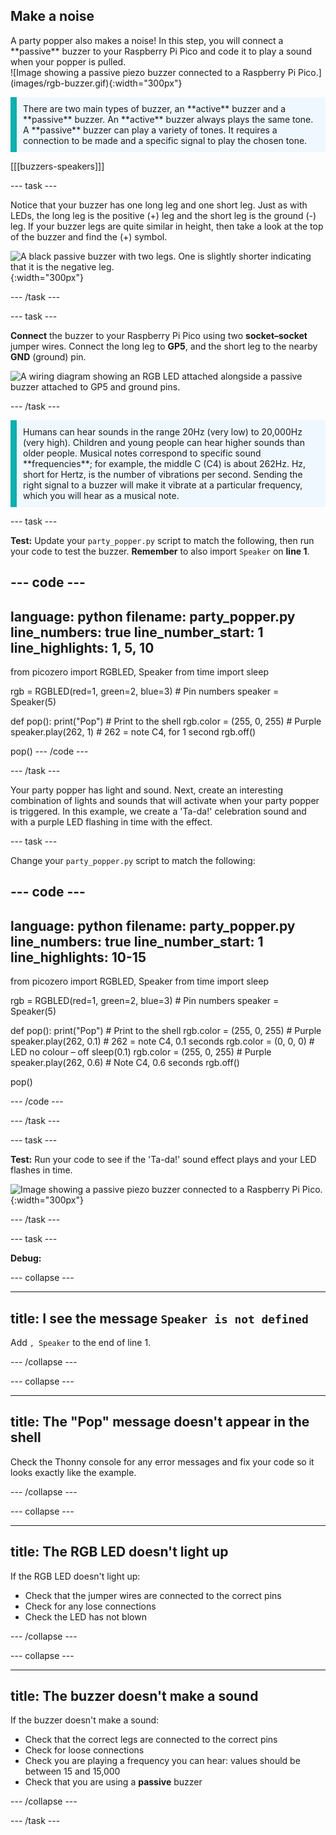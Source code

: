 ## Make a noise

<div style="display: flex; flex-wrap: wrap">
<div style="flex-basis: 200px; flex-grow: 1; margin-right: 15px;">
A party popper also makes a noise! In this step, you will connect a **passive** buzzer to your Raspberry Pi Pico and code it to play a sound when your popper is pulled. 
</div>
<div>
![Image showing a passive piezo buzzer connected to a Raspberry Pi Pico.](images/rgb-buzzer.gif){:width="300px"}
</div>
</div>

<p style='border-left: solid; border-width:10px; border-color: #0faeb0; background-color: aliceblue; padding: 10px;'>
There are two main types of buzzer, an **active** buzzer and a **passive** buzzer. An **active** buzzer always plays the same tone. A **passive** buzzer can play a variety of tones. It requires a connection to be made and a specific signal to play the chosen tone. 
</p>

[[[buzzers-speakers]]]

--- task ---

Notice that your buzzer has one long leg and one short leg. Just as with LEDs, the long leg is the positive (+) leg and the short leg is the ground (-) leg. If your buzzer legs are quite similar in height, then take a look at the top of the buzzer and find the (+) symbol.

![A black passive buzzer with two legs. One is slightly shorter indicating that it is the negative leg.](images/buzzer.png){:width="300px"}

--- /task ---

--- task ---

**Connect** the buzzer to your Raspberry Pi Pico using two **socket–socket** jumper wires. Connect the long leg to **GP5**, and the short leg to the nearby **GND** (ground) pin.

![A wiring diagram showing an RGB LED attached alongside a passive buzzer attached to GP5 and ground pins.](images/rgb-led-buzzer-diagram.png)

--- /task ---

<p style='border-left: solid; border-width:10px; border-color: #0faeb0; background-color: aliceblue; padding: 10px;'>
Humans can hear sounds in the range 20Hz (very low) to 20,000Hz (very high). Children and young people can hear higher sounds than older people. Musical notes correspond to specific sound **frequencies**; for example, the middle C (C4) is about 262Hz. Hz, short for Hertz, is the number of vibrations per second. Sending the right signal to a buzzer will make it vibrate at a particular frequency, which you will hear as a musical note. </p>

--- task ---

**Test:** Update your `party_popper.py` script to match the following, then run your code to test the buzzer. **Remember** to also import `Speaker` on **line 1**.

--- code ---
---
language: python filename: party_popper.py line_numbers: true line_number_start: 1
line_highlights: 1, 5, 10
---
from picozero import RGBLED, Speaker from time import sleep

rgb = RGBLED(red=1, green=2, blue=3) # Pin numbers speaker = Speaker(5)

def pop(): print("Pop") # Print to the shell rgb.color = (255, 0, 255) # Purple speaker.play(262, 1) # 262 = note C4, for 1 second rgb.off()

pop() --- /code ---

--- /task ---

Your party popper has light and sound. Next, create an interesting combination of lights and sounds that will activate when your party popper is triggered. In this example, we create a 'Ta-da!' celebration sound and with a purple LED flashing in time with the effect.

--- task ---

Change your `party_popper.py` script to match the following:

--- code ---
---
language: python filename: party_popper.py line_numbers: true line_number_start: 1
line_highlights:  10-15
---
from picozero import RGBLED, Speaker from time import sleep

rgb = RGBLED(red=1, green=2, blue=3) # Pin numbers speaker = Speaker(5)

def pop(): print("Pop") # Print to the shell rgb.color = (255, 0, 255) # Purple speaker.play(262, 0.1) # 262 = note C4, 0.1 seconds rgb.color = (0, 0, 0) # LED no colour – off sleep(0.1) rgb.color = (255, 0, 255) # Purple speaker.play(262, 0.6) # Note C4, 0.6 seconds rgb.off()

pop()

--- /code ---

--- /task ---

--- task ---

**Test:** Run your code to see if the 'Ta-da!' sound effect plays and your LED flashes in time.

![Image showing a passive piezo buzzer connected to a Raspberry Pi Pico.](images/rgb-buzzer.gif){:width="300px"}

--- /task ---

--- task ---

**Debug:**

--- collapse ---

---
title: I see the message `Speaker is not defined`
---

Add `, Speaker` to the end of line 1.

--- /collapse ---

--- collapse ---

---
title: The "Pop" message doesn't appear in the shell
---

Check the Thonny console for any error messages and fix your code so it looks exactly like the example.

--- /collapse ---

--- collapse ---

---
title: The RGB LED doesn't light up
---

If the RGB LED doesn't light up:
+ Check that the jumper wires are connected to the correct pins
+ Check for any lose connections
+ Check the LED has not blown

--- /collapse ---

--- collapse ---

---
title: The buzzer doesn't make a sound
---

If the buzzer doesn't make a sound:
+ Check that the correct legs are connected to the correct pins
+ Check for loose connections
+ Check you are playing a frequency you can hear: values should be between 15 and 15,000
+ Check that you are using a **passive** buzzer

--- /collapse ---

--- /task ---
